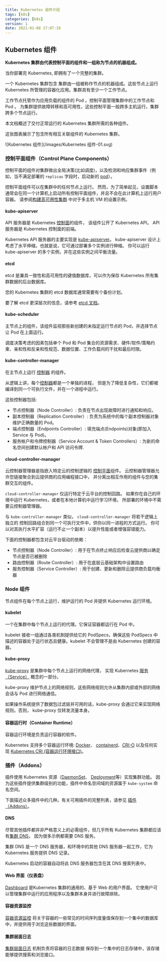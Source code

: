 ```yaml
---
title: Kubernetes 组件介绍
tags: [k8s]
categories: [k8s]
version: 1
date: 2021-01-08 17:07:19
---
```

## Kubernetes 组件
<!-- more -->

**Kubernetes 集群由代表控制平面的组件和一组称为节点的机器组成。**

当你部署完 Kubernetes, 即拥有了一个完整的集群。

一个 Kubernetes 集群包含 集群由一组被称作节点的机器组成。这些节点上运行 Kubernetes 所管理的容器化应用。集群具有至少一个工作节点。

工作节点托管作为应用负载的组件的 Pod 。控制平面管理集群中的工作节点和 Pod 。 为集群提供故障转移和高可用性，这些控制平面一般跨多主机运行，集群跨多个节点运行。

本文档概述了交付正常运行的 Kubernetes 集群所需的各种组件。

这张图表展示了包含所有相互关联组件的 Kubernetes 集群。

![Kubernetes 组件](/images/Kubernetes 组件-01.svg)

### 控制平面组件（Control Plane Components）[](#control-plane-components)

控制平面的组件对集群做出全局决策(比如调度)，以及检测和响应集群事件（例如，当不满足部署的 `replicas` 字段时，启动新的 [pod](/docs/concepts/workloads/pods/pod-overview/)）。

控制平面组件可以在集群中的任何节点上运行。 然而，为了简单起见，设置脚本通常会在同一个计算机上启动所有控制平面组件，并且不会在此计算机上运行用户容器。 请参阅[构建高可用性集群](/zh/docs/setup/production-environment/tools/kubeadm/high-availability/) 中对于多主机 VM 的设置示例。

#### kube-apiserver[](#kube-apiserver)

API 服务器是 Kubernetes [控制面](/zh/docs/reference/glossary/?all=true#term-control-plane)的组件， 该组件公开了 Kubernetes API。 API 服务器是 Kubernetes 控制面的前端。

Kubernetes API 服务器的主要实现是 [kube-apiserver](/zh/docs/reference/command-line-tools-reference/kube-apiserver/)。 kube-apiserver 设计上考虑了水平伸缩，也就是说，它可通过部署多个实例进行伸缩。 你可以运行 kube-apiserver 的多个实例，并在这些实例之间平衡流量。

#### etcd[](#etcd)

etcd 是兼具一致性和高可用性的键值数据库，可以作为保存 Kubernetes 所有集群数据的后台数据库。

您的 Kubernetes 集群的 etcd 数据库通常需要有个备份计划。

要了解 etcd 更深层次的信息，请参考 [etcd 文档](https://etcd.io/docs/)。

#### kube-scheduler[](#kube-scheduler)

主节点上的组件，该组件监视那些新创建的未指定运行节点的 Pod，并选择节点让 Pod 在上面运行。

调度决策考虑的因素包括单个 Pod 和 Pod 集合的资源需求、硬件/软件/策略约束、亲和性和反亲和性规范、数据位置、工作负载间的干扰和最后时限。

#### kube-controller-manager[](#kube-controller-manager)

在主节点上运行 [控制器](/zh/docs/concepts/architecture/controller/) 的组件。

从逻辑上讲，每个[控制器](/zh/docs/concepts/architecture/controller/)都是一个单独的进程， 但是为了降低复杂性，它们都被编译到同一个可执行文件，并在一个进程中运行。

这些控制器包括:

*   节点控制器（Node Controller）: 负责在节点出现故障时进行通知和响应。
*   副本控制器（Replication Controller）: 负责为系统中的每个副本控制器对象维护正确数量的 Pod。
*   端点控制器（Endpoints Controller）: 填充端点(Endpoints)对象(即加入 Service 与 Pod)。
*   服务帐户和令牌控制器（Service Account & Token Controllers）: 为新的命名空间创建默认帐户和 API 访问令牌.

#### cloud-controller-manager[](#cloud-controller-manager)

云控制器管理器是指嵌入特定云的控制逻辑的 [控制平面](/zh/docs/reference/glossary/?all=true#term-control-plane)组件。 云控制器管理器允许您链接聚合到云提供商的应用编程接口中， 并分离出相互作用的组件与您的集群交互的组件。

`cloud-controller-manager` 仅运行特定于云平台的控制回路。 如果你在自己的环境中运行 Kubernetes，或者在本地计算机中运行学习环境， 所部署的环境中不需要云控制器管理器。

与 `kube-controller-manager` 类似， `cloud-controller-manager` 将若干逻辑上独立的 控制回路组合到同一个可执行文件中，供你以同一进程的方式运行。 你可以对其执行水平扩容（运行不止一个副本）以提升性能或者增强容错能力。

下面的控制器都包含对云平台驱动的依赖：

*   节点控制器（Node Controller）: 用于在节点终止响应后检查云提供商以确定节点是否已被删除
*   路由控制器（Route Controller）: 用于在底层云基础架构中设置路由
*   服务控制器（Service Controller）: 用于创建、更新和删除云提供商负载均衡器

### Node 组件[](#node-components)

节点组件在每个节点上运行，维护运行的 Pod 并提供 Kubernetes 运行环境。

#### kubelet[](#kubelet)

一个在集群中每个节点上运行的代理。它保证容器都运行在 Pod 中。

kubelet 接收一组通过各类机制提供给它的 PodSpecs，确保这些 PodSpecs 中描述的容器处于运行状态且健康。kubelet 不会管理不是由 Kubernetes 创建的容器。

#### kube-proxy[](#kube-proxy)

[kube-proxy](/zh/docs/reference/command-line-tools-reference/kube-proxy/) 是集群中每个节点上运行的网络代理， 实现 Kubernetes [服务（Service）](/zh/docs/concepts/services-networking/service/) 概念的一部分。

kube-proxy 维护节点上的网络规则。这些网络规则允许从集群内部或外部的网络会话与 Pod 进行网络通信。

如果操作系统提供了数据包过滤层并可用的话，kube-proxy 会通过它来实现网络规则。否则， kube-proxy 仅转发流量本身。

#### 容器运行时（Container Runtime）[](#container-runtime)

容器运行环境是负责运行容器的软件。

Kubernetes 支持多个容器运行环境: [Docker](/zh/docs/reference/kubectl/docker-cli-to-kubectl/)、 [containerd](https://containerd.io/docs/)、[CRI-O](https://cri-o.io/#what-is-cri-o) 以及任何实现 [Kubernetes CRI (容器运行环境接口)](https://github.com/kubernetes/community/blob/master/contributors/devel/sig-node/container-runtime-interface.md)。

### 插件（Addons）[](#addons)

插件使用 Kubernetes 资源（[DaemonSet](/zh/docs/concepts/workloads/controllers/daemonset/)、 [Deployment](/zh/docs/concepts/workloads/controllers/deployment/)等）实现集群功能。 因为这些插件提供集群级别的功能，插件中命名空间域的资源属于 `kube-system` 命名空间。

下面描述众多插件中的几种。有关可用插件的完整列表，请参见 [插件（Addons）](/zh/docs/concepts/cluster-administration/addons/)。

#### DNS[](#dns)

尽管其他插件都并非严格意义上的必需组件，但几乎所有 Kubernetes 集群都应该 有[集群 DNS](/zh/docs/concepts/services-networking/dns-pod-service/)， 因为很多示例都需要 DNS 服务。

集群 DNS 是一个 DNS 服务器，和环境中的其他 DNS 服务器一起工作，它为 Kubernetes 服务提供 DNS 记录。

Kubernetes 启动的容器自动将此 DNS 服务器包含在其 DNS 搜索列表中。

#### Web 界面（仪表盘）[](#web-界面-仪表盘)

[Dashboard](/zh/docs/tasks/access-application-cluster/web-ui-dashboard/) 是Kubernetes 集群的通用的、基于 Web 的用户界面。 它使用户可以管理集群中运行的应用程序以及集群本身并进行故障排除。

#### 容器资源监控[](#容器资源监控)

[容器资源监控](/zh/docs/tasks/debug-application-cluster/resource-usage-monitoring/) 将关于容器的一些常见的时间序列度量值保存到一个集中的数据库中，并提供用于浏览这些数据的界面。

#### 集群层面日志[](#集群层面日志)

[集群层面日志](/zh/docs/concepts/cluster-administration/logging/) 机制负责将容器的日志数据 保存到一个集中的日志存储中，该存储能够提供搜索和浏览接口。
